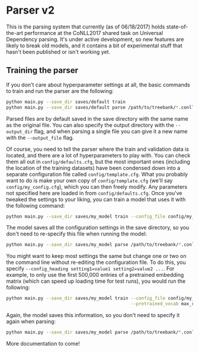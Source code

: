 # Parser v2
This is the parsing system that currently (as of 06/18/2017) holds state-of-the-art performance at the CoNLL2017 shared task on Universal Dependency parsing. It's under active development, so new features are likely to break old models, and it contains a bit of experimental stuff that hasn't been published or isn't working yet.

## Training the parser
If you don't care about hyperparameter settings at all, the basic commands to train and run the parser are the following:
```sh
python main.py --save_dir saves/default train
python main.py --save_dir saves/default parse /path/to/treebank/*.conllu
```
Parsed files are by default saved in the save directory with the same name as the original file. You can also specify the output directory with the `--output_dir` flag, and when parsing a single file you can give it a new name with the `--output_file` flag.

Of course, you need to tell the parser where the train and validation data is located, and there are a lot of hyperparameters to play with. You can check them all out in `config/defaults.cfg`, but the most important ones (including the location of the training datasets) have been condensed down into a separate configuration file called `config/template.cfg`. What you probably want to do is make your own copy of `config/template.cfg` (we'll say `config/my_config.cfg`), which you can then freely modify. Any parameters not specified here are loaded in from `config/defaults.cfg`. Once you've tweaked the settings to your liking, you can train a model that uses it with the following command:
```bash
python main.py --save_dir saves/my_model train --config_file config/my_config.cfg
```
The model saves all the configuration settings in the save directory, so you don't need to re-specify this file when running the model:
```bash
python main.py --save_dir saves/my_model parse /path/to/treebank/*.conllu
```

You might want to keep most settings the same but change one or two on the command line without re-editing the configuration file. To do this, you specify `--config_heading setting1=value1 setting2=value2 ...`. For example, to only use the first 500,000 entries of a pretrained embedding matrix (which can speed up loading time for test runs), you would run the following:
```bash
python main.py --save_dir saves/my_model train --config_file config/my_config.cfg \
                                               --pretrained_vocab max_rank=500000
```
Again, the model saves this information, so you don't need to specify it again when parsing:
```bash
python main.py --save_dir saves/my_model parse /path/to/treebank/*.conllu
```

More documentation to come!

